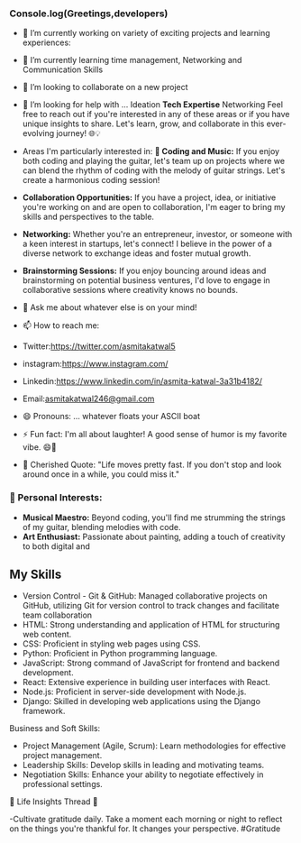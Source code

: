 ### Console.log(Greetings,developers)


- 🔭 I’m currently working on variety of exciting projects and learning experiences:
- 🌱 I’m currently learning time management, Networking and Communication Skills
- 👯 I’m looking to collaborate on a new project
  
- 🤔 I’m looking for help with ...
      Ideation
      **Tech Expertise**
  Networking
 Feel free to reach out if you're interested in any of these areas or if you have unique insights to share. Let's learn, grow, and collaborate in this ever-evolving journey! 🌐💡

- Areas I'm particularly interested in:
       **🎸 Coding and Music:** If you enjoy both coding and playing the guitar, let's team up on projects where we can blend the rhythm of coding with the melody of guitar strings. Let's create a harmonious 
  coding session!
   
- **Collaboration Opportunities:** If you have a project, idea, or initiative you're working on and are open to collaboration, I'm eager to bring my skills and perspectives to the table.
- **Networking:** Whether you're an entrepreneur, investor, or someone with a keen interest in startups, let's connect! I believe in the power of a diverse network to exchange ideas and foster mutual 
  growth.
- **Brainstorming Sessions:** If you enjoy bouncing around ideas and brainstorming on potential business ventures, I'd love to engage in collaborative sessions where creativity knows no bounds.

- 💬 Ask me about whatever else is on your mind!
- 📫 How to reach me:
-  Twitter:https://twitter.com/asmitakatwal5
-   instagram:https://www.instagram.com/
-   Linkedin:https://www.linkedin.com/in/asmita-katwal-3a31b4182/
-   Email:asmitakatwal246@gmail.com
- 😄 Pronouns: ... whatever floats your ASCII boat
- ⚡ Fun fact:  I'm all about laughter! A good sense of humor is my favorite vibe. 😄🌈
- 📜 Cherished Quote: "Life moves pretty fast. If you don't stop and look around once in a while, you could miss it."


### 🚀 Personal Interests:

- **Musical Maestro:** Beyond coding, you'll find me strumming the strings of my guitar, blending melodies with code.
- **Art Enthusiast:** Passionate about painting, adding a touch of creativity to both digital and


## My Skills

- Version Control - Git & GitHub:
      Managed collaborative projects on GitHub, utilizing Git for version control to track changes and facilitate team collaboration
-  HTML: 
      Strong understanding and application of HTML for structuring web content.   
 - CSS:
     Proficient in styling web pages using CSS.
- Python:
      Proficient in Python programming language.  
- JavaScript:
      Strong command of JavaScript for frontend and backend development.
- React:
      Extensive experience in building user interfaces with React.
- Node.js:
     Proficient in server-side development with Node.js.
- Django:
     Skilled in developing web applications using the Django framework.


 Business and Soft Skills:
 
- Project Management (Agile, Scrum):
Learn methodologies for effective project management.
- Leadership Skills:
Develop skills in leading and motivating teams.
- Negotiation Skills:
Enhance your ability to negotiate effectively in professional settings.



 🌟 Life Insights Thread 🌟

  -Cultivate gratitude daily. Take a moment each morning or night to reflect on the things you're thankful for. It changes your perspective. #Gratitude











   
   


